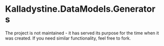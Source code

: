 # Kalladystine.DataModels.Generators

The project is not maintained - it has served its purpose for the time when it was created.
If you need similar functionality, feel free to fork.
